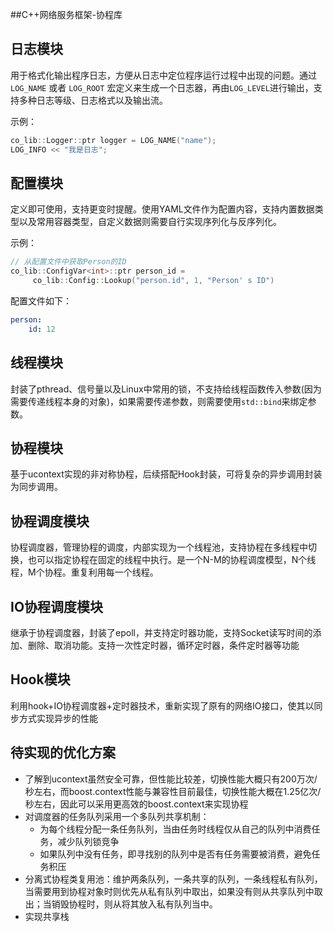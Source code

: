 ##C++网络服务框架-协程库
## 日志模块

用于格式化输出程序日志，方便从日志中定位程序运行过程中出现的问题。通过 `LOG_NAME` 或者 `LOG_ROOT` 宏定义来生成一个日志器，再由`LOG_LEVEL`进行输出，支持多种日志等级、日志格式以及输出流。

示例：

```c++
co_lib::Logger::ptr logger = LOG_NAME("name");
LOG_INFO << "我是日志";
```



## 配置模块

定义即可使用，支持更变时提醒。使用YAML文件作为配置内容，支持内置数据类型以及常用容器类型，自定义数据则需要自行实现序列化与反序列化。

示例：

```c++
// 从配置文件中获取Person的ID
co_lib::ConfigVar<int>::ptr person_id = 
	 co_lib::Config::Lookup("person.id", 1, "Person' s ID")
```

配置文件如下：

```yaml
person:
    id: 12
```



## 线程模块

封装了pthread、信号量以及Linux中常用的锁，不支持给线程函数传入参数(因为需要传递线程本身的对象)，如果需要传递参数，则需要使用`std::bind`来绑定参数。



## 协程模块

基于ucontext实现的非对称协程，后续搭配Hook封装，可将复杂的异步调用封装为同步调用。



## 协程调度模块

协程调度器，管理协程的调度，内部实现为一个线程池，支持协程在多线程中切换，也可以指定协程在固定的线程中执行。是一个N-M的协程调度模型，N个线程，M个协程。重复利用每一个线程。



## IO协程调度模块

继承于协程调度器，封装了epoll，并支持定时器功能，支持Socket读写时间的添加、删除、取消功能。支持一次性定时器，循环定时器，条件定时器等功能



## Hook模块

利用hook+IO协程调度器+定时器技术，重新实现了原有的网络IO接口，使其以同步方式实现异步的性能



## 待实现的优化方案

- 了解到ucontext虽然安全可靠，但性能比较差，切换性能大概只有200万次/秒左右，而boost.context性能与兼容性目前最佳，切换性能大概在1.25亿次/秒左右，因此可以采用更高效的boost.context来实现协程
- 对调度器的任务队列采用一个多队列共享机制：
  - 为每个线程分配一条任务队列，当由任务时线程仅从自己的队列中消费任务，减少队列锁竞争
  - 如果队列中没有任务，即寻找别的队列中是否有任务需要被消费，避免任务积压
- 分离式协程类复用池：维护两条队列，一条共享的队列，一条线程私有队列，当需要用到协程对象时则优先从私有队列中取出，如果没有则从共享队列中取出；当销毁协程时，则从将其放入私有队列当中。
- 实现共享栈
